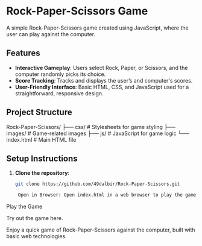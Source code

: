 # Rock-Paper-Scissors Game

A simple Rock-Paper-Scissors game created using JavaScript, where the user can play against the computer.

## Features

- **Interactive Gameplay**: Users select Rock, Paper, or Scissors, and the computer randomly picks its choice.
- **Score Tracking**: Tracks and displays the user’s and computer's scores.
- **User-Friendly Interface**: Basic HTML, CSS, and JavaScript used for a straightforward, responsive design.

## Project Structure

Rock-Paper-Scissors/ ├── css/ # Stylesheets for game styling ├── images/ # Game-related images ├── js/ # JavaScript for game logic └── index.html # Main HTML file


## Setup Instructions

1. **Clone the repository**:
   ```bash
   git clone https://github.com/49dalbir/Rock-Paper-Scissors.git

    Open in Browser: Open index.html in a web browser to play the game.

Play the Game

Try out the game here.

Enjoy a quick game of Rock-Paper-Scissors against the computer, built with basic web technologies.
